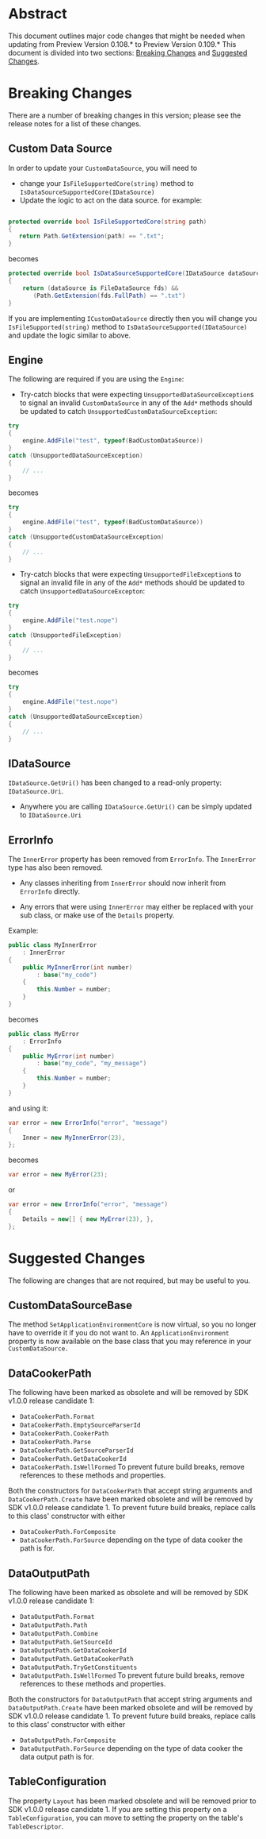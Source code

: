 # Abstract

This document outlines major code changes that might be needed when updating from 
Preview Version 0.108.\* to Preview Version 0.109.\* This document is divided
into two sections: [Breaking Changes](#breaking-changes) and 
[Suggested Changes](#suggested-changes).

# Breaking Changes

There are a number of breaking changes in this version; please see the release notes for a list of these changes.

## Custom Data Source

In order to update your `CustomDataSource`, you will need to
- change your `IsFileSupportedCore(string)` method to `IsDataSourceSupportedCore(IDataSource)`
- Update the logic to act on the data source.
 for example:
 ````cs

protected override bool IsFileSupportedCore(string path)
{
    return Path.GetExtension(path) == ".txt";
}
 ````
 becomes
 ````cs
 protected override bool IsDataSourceSupportedCore(IDataSource dataSource)
 {
     return (dataSource is FileDataSource fds) &&
        (Path.GetExtension(fds.FullPath) == ".txt")
 }
 ````
 If you are implementing `ICustomDataSource` directly then you will change you `IsFileSupported(string)` method to `IsDataSourceSupported(IDataSource)` and update the logic similar to above.

 ## Engine

The following are required if you are using the `Engine`:

- Try-catch blocks that were expecting `UnsupportedDataSourceException`s to signal an invalid `CustomDataSource` in any of the `Add*` methods should be updated to catch `UnsupportedCustomDataSourceException`:
````cs
try
{
    engine.AddFile("test", typeof(BadCustomDataSource))
}
catch (UnsupportedDataSourceException)
{
    // ...
}
````
becomes
````cs
try
{
    engine.AddFile("test", typeof(BadCustomDataSource))
}
catch (UnsupportedCustomDataSourceException)
{
    // ...
}
````

- Try-catch blocks that were expecting `UnsupportedFileException`s to signal an invalid file in any of the `Add*` methods should be updated to catch `UnsupportedDataSourceExcepton`:
````cs
try
{
    engine.AddFile("test.nope")
}
catch (UnsupportedFileException)
{
    // ...
}
````
becomes
````cs
try
{
    engine.AddFile("test.nope")
}
catch (UnsupportedDataSourceException)
{
    // ...
}
````

## IDataSource

`IDataSource.GetUri()` has been changed to a read-only property: `IDataSource.Uri`.

- Anywhere you are calling `IDataSource.GetUri()` can be simply updated to `IDataSource.Uri`

## ErrorInfo

The `InnerError` property has been removed from `ErrorInfo`. The `InnerError`
type has also been removed.

- Any classes inheriting from `InnerError` should now inherit from `ErrorInfo`
directly.

- Any errors that were using `InnerError` may either be replaced with your
sub class, or make use of the `Details` property.

Example:
````cs
public class MyInnerError
    : InnerError
{
    public MyInnerError(int number)
        : base("my_code")
    {
        this.Number = number;
    }
}
````
becomes
````cs
public class MyError
    : ErrorInfo
{
    public MyError(int number)
        : base("my_code", "my_message")
    {
        this.Number = number;
    }
}
````
and using it:
````cs
var error = new ErrorInfo("error", "message")
{
    Inner = new MyInnerError(23),
};
````
becomes
````cs
var error = new MyError(23);
````
or
````cs
var error = new ErrorInfo("error", "message")
{
    Details = new[] { new MyError(23), },
};
````

# Suggested Changes

The following are changes that are not required, but may be useful to you.

## CustomDataSourceBase

The method `SetApplicationEnvironmentCore` is now virtual, so you no longer have
to override it if you do not want to. An `ApplicationEnvironment` property is
now available on the base class that you may reference in your `CustomDataSource.`

## DataCookerPath

The following have been marked as obsolete and will be removed by SDK v1.0.0 release candidate 1:
- `DataCookerPath.Format`
- `DataCookerPath.EmptySourceParserId`
- `DataCookerPath.CookerPath`
- `DataCookerPath.Parse`
- `DataCookerPath.GetSourceParserId`
- `DataCookerPath.GetDataCookerId`
- `DataCookerPath.IsWellFormed`
To prevent future build breaks, remove references to these methods and properties.

Both the constructors for `DataCookerPath` that accept string arguments and `DataCookerPath.Create` 
have been marked obsolete and will be removed by SDK v1.0.0 release candidate 1. 
To prevent future build breaks, replace calls to this class' constructor with either
- `DataCookerPath.ForComposite`
- `DataCookerPath.ForSource`
depending on the type of data cooker the path is for.

## DataOutputPath

The following have been marked as obsolete and will be removed by SDK v1.0.0 release candidate 1:
- `DataOutputPath.Format`
- `DataOutputPath.Path`
- `DataOutputPath.Combine`
- `DataOutputPath.GetSourceId`
- `DataOutputPath.GetDataCookerId`
- `DataOutputPath.GetDataCookerPath`
- `DataOutputPath.TryGetConstituents`
- `DataOutputPath.IsWellFormed`
To prevent future build breaks, remove references to these methods and properties.

Both the constructors for `DataOutputPath` that accept string arguments and `DataOutputPath.Create` 
have been marked obsolete and will be removed by SDK v1.0.0 release candidate 1. 
To prevent future build breaks, replace calls to this class' constructor with either
- `DataOutputPath.ForComposite`
- `DataOutputPath.ForSource`
depending on the type of data cooker the data output path is for.

## TableConfiguration

The property `Layout` has been marked obsolete and will be removed prior to SDK v1.0.0 
release candidate 1. If you are setting this property on a `TableConfiguration`, you 
can move to setting the property on the table's `TableDescriptor`.

